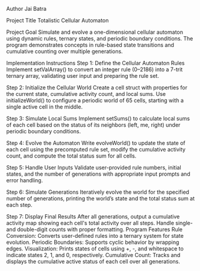 Author
Jai Batra

Project Title
Totalistic Cellular Automaton

Project Goal
Simulate and evolve a one-dimensional cellular automaton using dynamic rules, ternary states, and periodic boundary conditions. The program demonstrates concepts in rule-based state transitions and cumulative counting over multiple generations.

Implementation Instructions
Step 1: Define the Cellular Automaton Rules
Implement setValArray() to convert an integer rule (0–2186) into a 7-trit ternary array, validating user input and preparing the rule set.

Step 2: Initialize the Cellular World
Create a cell struct with properties for the current state, cumulative activity count, and local sums.
Use initializeWorld() to configure a periodic world of 65 cells, starting with a single active cell in the middle.

Step 3: Simulate Local Sums
Implement setSums() to calculate local sums of each cell based on the status of its neighbors (left, me, right) under periodic boundary conditions.

Step 4: Evolve the Automaton
Write evolveWorld() to update the state of each cell using the precomputed rule set, modify the cumulative activity count, and compute the total status sum for all cells.

Step 5: Handle User Inputs
Validate user-provided rule numbers, initial states, and the number of generations with appropriate input prompts and error handling.

Step 6: Simulate Generations
Iteratively evolve the world for the specified number of generations, printing the world’s state and the total status sum at each step.

Step 7: Display Final Results
After all generations, output a cumulative activity map showing each cell's total activity over all steps. Handle single- and double-digit counts with proper formatting.
Program Features
Rule Conversion: Converts user-defined rules into a ternary system for state evolution.
Periodic Boundaries: Supports cyclic behavior by wrapping edges.
Visualization: Prints states of cells using +, -, and whitespace to indicate states 2, 1, and 0, respectively.
Cumulative Count: Tracks and displays the cumulative active status of each cell over all generations.
